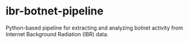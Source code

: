 # ibr-botnet-pipeline
Python-based pipeline for extracting and analyzing botnet activity from Internet Background Radiation (IBR) data.
